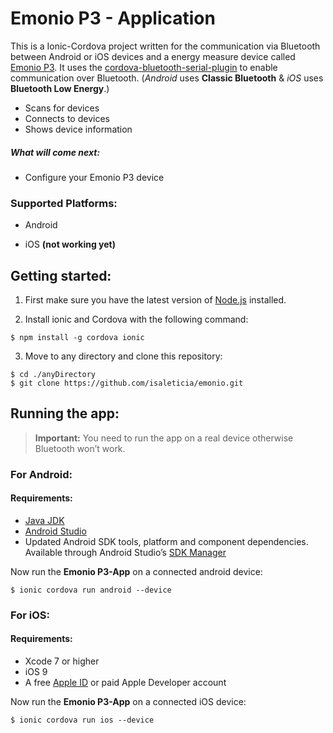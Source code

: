 # Emonio P3 - Application

This is a Ionic-Cordova project written for the communication via Bluetooth between Android or iOS devices and a energy measure device 
called [Emonio P3](https://https://www.emonio.de).
It uses the [cordova-bluetooth-serial-plugin](https://github.com/don/BluetoothSerial) to enable communication over Bluetooth.
(*Android* uses **Classic Bluetooth** & *iOS* uses **Bluetooth Low Energy**.)

- Scans for devices 
- Connects to devices 
- Shows device information 

##### What will come next:

- Configure your Emonio P3 device 


### Supported Platforms:

- Android 

- iOS **(not working yet)**

## Getting started: 

1. First make sure you have the latest version of [Node.js](https://nodejs.org/en/) installed.

2. Install ionic and Cordova with the following command:

```
$ npm install -g cordova ionic
```
3. Move to any directory and clone this repository:

```
$ cd ./anyDirectory
$ git clone https://github.com/isaleticia/emonio.git
```

## Running the app:

> **Important:** You need to run the app on a real device otherwise Bluetooth won’t work. 

### For Android:

#### Requirements:
- [Java JDK](https://www.oracle.com/technetwork/java/javase/downloads/index-jsp-138363.html)
- [Android Studio](https://developer.android.com/studio/)
- Updated Android SDK tools, platform and component dependencies. Available through Android Studio’s [SDK Manager](https://developer.android.com/studio/intro/update)

Now run the **Emonio P3-App** on a connected android device:

```
$ ionic cordova run android --device 
```

### For iOS:

#### Requirements:

- Xcode 7 or higher 
- iOS 9
- A free [Apple ID](https://appleid.apple.com/#!&page=signin) or paid Apple Developer account

Now run the **Emonio P3-App** on a connected iOS device:

```
$ ionic cordova run ios --device
```




